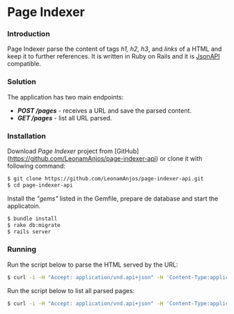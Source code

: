 # Page Indexer

### Introduction

Page Indexer parse the content of tags *h1, h2, h3*, and *links* of a HTML and keep it to further references. It is written in Ruby on Rails and it is [JsonAPI](http://jsonapi.org) compatible.

### Solution
The application has two main endpoints:
- ___POST /pages___ - receives a URL and save the parsed content.
- ___GET /pages___ - list all URL parsed.

### Installation
Download _Page Indexer_ project from [GitHub] (https://github.com/LeonamAnjos/page-indexer-api) or clone it with following command:

```sh
$ git clone https://github.com/LeonamAnjos/page-indexer-api.git
$ cd page-indexer-api
```
Install the _"gems"_ listed in the Gemfile, prepare de database and start the applicatoin.
```sh
$ bundle install
$ rake db:migrate
$ rails server
```

### Running
Run the script below to parse the HTML served by the URL:
```sh
$ curl -i -H "Accept: application/vnd.api+json" -H 'Content-Type:application/vnd.api+json' -X POST -d '{"data": {"type":"pages", "attributes":{"url":"http://example.com"}}}' http://localhost:3000/pages
```

Run the script below to list all parsed pages:
```sh
$ curl -i -H "Accept: application/vnd.api+json" -H 'Content-Type:application/vnd.api+json' -X GET -d '{"data": {"type":"pages", "attributes":{}}}' http://localhost:3000/pages
```